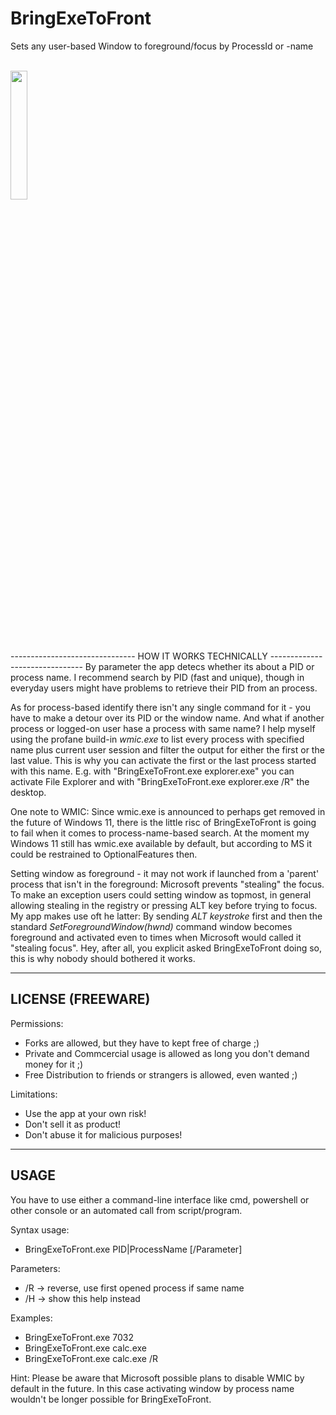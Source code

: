 # BringExeToFront
Sets any user-based Window to foreground/focus by ProcessId or -name  
<br/>

[<img src="https://user-images.githubusercontent.com/76787321/192548754-3b8660cb-10ed-45f9-970b-5e274bff4b0f.png" width="23%"></img>](https://github.com/Dragodraki/BringExeToFront/raw/main/Release/BringExeToFront.exe)

<br/>  
-------------------------------
HOW IT WORKS TECHNICALLY
-------------------------------
By parameter the app detecs whether its about a PID or process name. I recommend search by PID (fast and unique), though in everyday users might have problems to retrieve their PID from an process.

As for process-based identify there isn't any single command for it - you have to make a detour over its PID or the window name. And what if another process or logged-on user hase a process with same name? I help myself using the profane build-in *wmic.exe* to list every process with specified name plus current user session and filter the output for either the first or the last value. 
This is why you can activate the first or the last process started with this name. E.g. with "BringExeToFront.exe explorer.exe" you can activate File Explorer and with "BringExeToFront.exe explorer.exe /R" the desktop.

One note to WMIC:
Since wmic.exe is announced to perhaps get removed in the future of Windows 11, there is the little risc of BringExeToFront is going to fail when it comes to process-name-based search. At the moment my Windows 11 still has wmic.exe available by default, but according to MS it could be restrained to OptionalFeatures then.

Setting window as foreground - it may not work if launched from a 'parent' process that isn't in the foreground: Microsoft prevents "stealing" the focus. To make an exception users could setting window as topmost, in general allowing stealing in the registry or pressing ALT key before trying to focus.
My app makes use oft he latter: By sending *ALT keystroke* first and then the standard *SetForegroundWindow(hwnd)* command window becomes foreground and activated even to times when Microsoft would called it "stealing focus".
Hey, after all, you explicit asked BringExeToFront doing so, this is why nobody should bothered it works.


-------------------------------
LICENSE (FREEWARE)
-------------------------------
Permissions:
+ Forks are allowed, but they have to kept free of charge ;)
+ Private and Commcercial usage is allowed as long you don't demand money for it ;)
+ Free Distribution to friends or strangers is allowed, even wanted ;)

Limitations:
- Use the app at your own risk!
- Don't sell it as product!
- Don't abuse it for malicious purposes!


-------------------------------
USAGE
-------------------------------
You have to use either a command-line interface like cmd, powershell or other console or an automated call from script/program.

Syntax usage:  
- BringExeToFront.exe PID|ProcessName [/Parameter]

Parameters:  
- /R    -> reverse, use first opened process if same name
- /H    -> show this help instead

Examples:  
- BringExeToFront.exe 7032
- BringExeToFront.exe calc.exe
- BringExeToFront.exe calc.exe /R

Hint: Please be aware that Microsoft possible plans to disable WMIC by default in the future. In this case activating window by process name wouldn't be longer possible for BringExeToFront.
